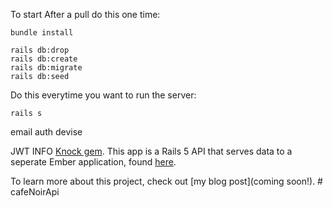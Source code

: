 To start
After a pull do this one time:
```
bundle install

rails db:drop
rails db:create
rails db:migrate
rails db:seed
```

Do this everytime you want to run the server:
```
rails s
```
email auth devise


JWT INFO
[Knock gem](https://github.com/nsarno/knock).
This app is a Rails 5 API that serves data to a seperate Ember application, found [here](https://github.com/SophieDeBenedetto/jwt-token-auth-sample-front).  

To learn more about this project, check out [my blog post](coming soon!). # cafeNoirApi
